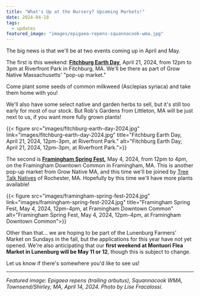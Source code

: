 ```yaml
---
title: "What's Up at the Nursery? Upcoming Markets!"
date: 2024-04-18
tags:
  - updates
featured_image: "images/epigaea-repens-squannacook-wma.jpg"
---
```


The big news is that we'll be at two events coming up in April and May.

The first is this weekend: **[Fitchburg Earth Day](https://fitchburgcelebratesearthday2024.simple.ink/)**, April 21, 2024, from 12pm to 3pm at Riverfront Park in Fitchburg, MA. We'll be there as part of Grow Native Massachusetts' "pop-up market." 

Come plant some seeds of common milkweed (Asclepias syriaca) and take them home with you! 

We'll also have some select native and garden herbs to sell, but it's still too early for most of our stock. But Rob's Gardens from Littleton, MA will be just next to us, if you want more fully grown plants!

{{< figure src="images/fitchburg-earth-day-2024.jpg" link="images/fitchburg-earth-day-2024.jpg" title="Fitchburg Earth Day, April 21, 2024, 12pm-3pm, at Riverfront Park." alt="Fitchburg Earth Day, April 21, 2024, 12pm-3pm, at Riverfront Park.">}}

The second is **[Framingham Spring Fest,](https://grownativemass.org/sites/default/files/documents/Spring%20Fest_Save%20the%20date%20SQ%20updated.pdf)** May 4, 2024, from 12pm to 4pm, on the Framingham Downtown Common in Framingham, MA. This is another pop-up market from Grow Native MA, and this time we'll be joined by [Tree Talk Natives](https://www.treetalknatives.com/) of Rochester, MA. Hopefully by this time we'll have more plants available!

{{< figure src="images/framingham-spring-fest-2024.jpg" link="images/framingham-spring-fest-2024.jpg" title="Framingham Spring Fest, May 4, 2024, 12pm-4pm, at Framingham Downtown Common" alt="Framingham Spring Fest, May 4, 2024, 12pm-4pm, at Framingham Downtown Common">}}

Other than that... we are hoping to be part of the Lunenburg Farmers' Market on Sundays in the fall, but the applications for this year have not yet opened. We're also anticipating that our **first weekend at Montuori Flea Market in Lunenburg will be May 11 or 12**, though this is subject to change. 

Let us know if there's somewhere you'd like to see us!


___

*Featured image: Epigaea repens (trailing arbutus), Squannacook WMA, Townsend/Shirley, MA, April 14, 2024. Photo by Lise Fracalossi.*



